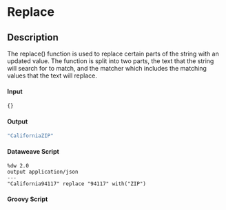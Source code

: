 # Replace

## Description

The replace() function is used to replace certain parts of the string with an updated value. The function is split into two parts, the text that the string will search for to match, and the matcher which includes the matching values that the text will replace.

#### Input
``` javascript
{}
```
#### Output

``` javascript
"CaliforniaZIP"
```

#### Dataweave Script

```
%dw 2.0
output application/json
---
"California94117" replace "94117" with("ZIP")
```

#### Groovy Script
